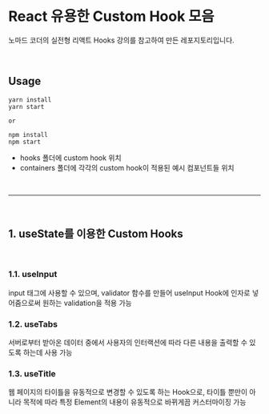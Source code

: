 # React 유용한 Custom Hook 모음

노마드 코더의 실전형 리액트 Hooks 강의를 참고하여 만든 레포지토리입니다.

<br>

## Usage

```
yarn install
yarn start

or

npm install
npm start
```

- hooks 폴더에 custom hook 위치 <br>
- containers 폴더에 각각의 custom hook이 적용된 예시 컴포넌트들 위치

<br>

---

<br>

## 1. useState를 이용한 Custom Hooks

<br>

### 1.1. useInput

input 태그에 사용할 수 있으며, validator 함수를 만들어 useInput Hook에 인자로 넣어줌으로써 원하는 validation을 적용 가능

### 1.2. useTabs

서버로부터 받아온 데이터 중에서 사용자의 인터랙션에 따라 다른 내용을 출력할 수 있도록 하는데 사용 가능

### 1.3. useTitle

웹 페이지의 타이틀을 유동적으로 변경할 수 있도록 하는 Hook으로, 타이틀 뿐만이 아니라 목적에 따라 특정 Element의 내용이 유동적으로 바뀌게끔 커스터마이징 가능
